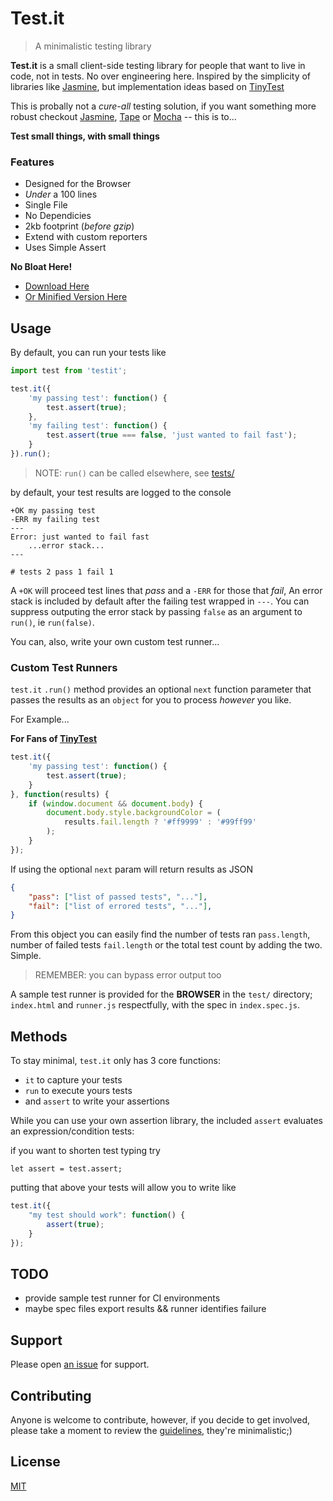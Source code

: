 # Test.it

> A minimalistic testing library

**Test.it** is a small client-side testing library for people that want to live in code, not in tests.  No over engineering here.  Inspired by the simplicity of libraries like [Jasmine](https://jasmine.github.io/), but implementation ideas based on [TinyTest](https://github.com/joewalnes/jstinytest)

This is probally not a *cure-all* testing solution, if you want something more robust checkout [Jasmine](https://jasmine.github.io/), [Tape](https://github.com/substack/tape) or [Mocha](https://mochajs.org/) -- this is to...

**Test small things, with small things**

### Features

- Designed for the Browser
- *Under* a 100 lines
- Single File
- No Dependicies
- 2kb footprint (*before gzip*)
- Extend with custom reporters
- Uses Simple Assert

**No Bloat Here!**

- [Download Here](https://raw.githubusercontent.com/n2geoff/testit/master/src/testit.js)
- [Or Minified  Version Here](https://raw.githubusercontent.com/n2geoff/testit/master/src/testit.min.js)

## Usage

By default, you can run your tests like

```js
import test from 'testit';

test.it({
    'my passing test': function() {
        test.assert(true);
    },
    'my failing test': function() {
        test.assert(true === false, 'just wanted to fail fast');
    }
}).run();
```
> NOTE: `run()` can be called elsewhere, see [tests/](test/run.html)

by default, your test results are logged to the console

```
+OK my passing test
-ERR my failing test
---
Error: just wanted to fail fast
    ...error stack...
---

# tests 2 pass 1 fail 1
```

A `+OK` will proceed test lines that *pass* and a `-ERR` for those that *fail*, An error stack is included by default after the failing test wrapped in `---`.  You can suppress outputing the error stack by passing `false` as an argument to `run()`, ie `run(false)`.

You can, also, write your own custom test runner...

### Custom Test Runners

`test.it` `.run()` method provides an optional `next` function parameter that passes the results as an `object` for you to process *however* you like.

For Example...

**For Fans of [TinyTest](https://github.com/joewalnes/jstinytest)**

```js
test.it({
    'my passing test': function() {
        test.assert(true);
    }
}, function(results) {
    if (window.document && document.body) {
        document.body.style.backgroundColor = (
            results.fail.length ? '#ff9999' : '#99ff99'
        );
    }
});
```

If using the optional `next` param will return results as JSON

```json
{
    "pass": ["list of passed tests", "..."],
    "fail": ["list of errored tests", "..."],
}
```

From this object you can easily find the number of tests ran `pass.length`, number of failed tests `fail.length` or the total test count by adding the two.  Simple.

> REMEMBER: you can bypass error output too

A sample test runner is provided for the **BROWSER** in the `test/` directory; `index.html` and `runner.js` respectfully, with the spec in `index.spec.js`.

## Methods

To stay minimal, `test.it` only has 3 core functions:
- `it` to capture your tests
- `run` to execute yours tests
- and `assert` to write your assertions

While you can use your own assertion library, the included `assert` evaluates an expression/condition tests:

if you want to shorten test typing try

    let assert = test.assert;

putting that above your tests will allow you to write like

```js
test.it({
    "my test should work": function() {
        assert(true);
    }
});

```

## TODO

- provide sample test runner for CI environments
- maybe spec files export results && runner identifies failure

## Support

Please open [an issue](https://github.com/n2geoff/testit/issues/new) for support.

## Contributing

Anyone is welcome to contribute, however, if you decide to get involved, please take a moment to review the [guidelines](CONTRIBUTING.md), they're minimalistic;)

## License

[MIT](LICENSE)
